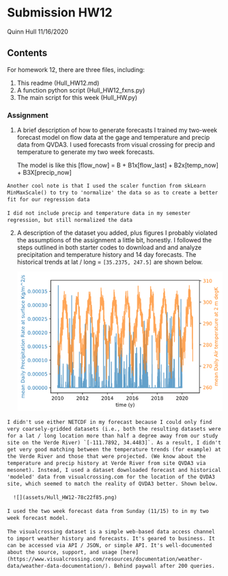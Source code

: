 # Submission HW12
Quinn Hull
11/16/2020

## Contents
For homework 12, there are three files, including:
  1. This readme (Hull_HW12.md)
  2. A function python script (Hull_HW12_fxns.py)
  3. The main script for this week (Hull_HW.py)

### Assignment
  1. A brief description of how to generate forecasts
    I trained my two-week forecast model on flow data at the gage and temperature and precip data from QVDA3. I used forecasts from visual crossing for precip and temperature to generate my two week forecasts.

      The model is like this [flow_now] = B + B1x[flow_last] + B2x[temp_now] + B3X[precip_now]

    Another cool note is that I used the scaler function from skLearn MinMaxScale() to try to 'normalize' the data so as to create a better fit for our regression data

    I did not include precip and temperature data in my semester regression, but still normalized the data

  2.  A description of the dataset you added, plus figures
    I probably violated the assumptions of the assignment a little bit, honestly. I followed the steps outlined in both starter codes to download and and analyze precipitation and temperature history and 14 day forecasts. The historical trends at lat / long =  `[35.2375, 247.5]` are shown below.

      ![](assets/Hull_HW12-b688372c.png)

    I didn't use either NETCDF in my forecast because I could only find very coarsely-gridded datasets (i.e., both the resulting datasets were for a lat / long location more than half a degree away from our study site on the Verde River) `[-111.7892, 34.4483]`. As a result, I didn't get very good matching between the temperature trends (for example) at the Verde River and those that were projected. (We know about the temperature and precip history at Verde River from site QVDA3 via mesonet). Instead, I used a dataset downloaded forecast and historical 'modeled' data from visualcrossing.com for the location of the QVDA3 site, which seemed to match the reality of QVDA3 better. Shown below.

      ![](assets/Hull_HW12-78c22f85.png)

    I used the two week forecast data from Sunday (11/15) to in my two week forecast model.

    The visualcrossing dataset is a simple web-based data access channel to import weather history and forecasts. It's geared to business. It can be accessed via API / JSON, or simple API. It's well-documented about the source, support, and usage [here](https://www.visualcrossing.com/resources/documentation/weather-data/weather-data-documentation/). Behind paywall after 200 queries.
